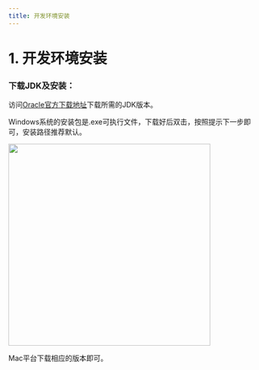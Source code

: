 ```yaml
---
title: 开发环境安装
---
```


# 1. 开发环境安装

### 下载JDK及安装：

访问[Oracle官方下载地址](http://www.oracle.com/technetwork/java/javase/downloads/index.html )下载所需的JDK版本。

Windows系统的安装包是.exe可执行文件，下载好后双击，按照提示下一步即可，安装路径推荐默认。

<img src="https://images.shiguangping.com/images/Java%E5%AD%A6%E4%B9%A0%E4%B9%8B_%E5%BC%80%E5%8F%91%E7%8E%AF%E5%A2%83%E5%AE%89%E8%A3%85/Java%E5%AD%A6%E4%B9%A0%E4%B9%8B_%E5%BC%80%E5%8F%91%E7%8E%AF%E5%A2%83%E5%AE%89%E8%A3%85_%E5%9B%BE1.png" width="400px"/>



Mac平台下载相应的版本即可。

